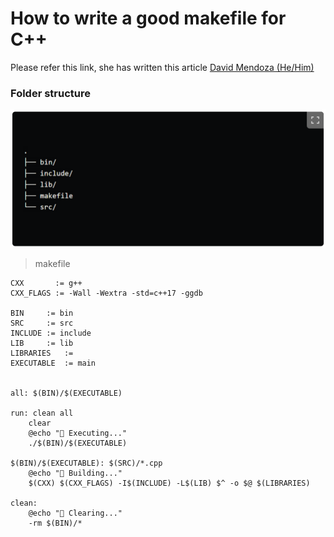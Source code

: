 # How to write a good makefile for C++

Please refer this link, she has written this article [David Mendoza (He/Him)](https://dev.to/mendoza/how-to-write-a-good-makefile-for-c-32e3)

### Folder structure
![alt text](image.png)


> makefile
~~~
CXX       := g++
CXX_FLAGS := -Wall -Wextra -std=c++17 -ggdb

BIN     := bin
SRC     := src
INCLUDE := include
LIB     := lib
LIBRARIES   := 
EXECUTABLE  := main


all: $(BIN)/$(EXECUTABLE)

run: clean all
    clear
    @echo "🚀 Executing..."
    ./$(BIN)/$(EXECUTABLE)

$(BIN)/$(EXECUTABLE): $(SRC)/*.cpp
    @echo "🚧 Building..."
    $(CXX) $(CXX_FLAGS) -I$(INCLUDE) -L$(LIB) $^ -o $@ $(LIBRARIES)

clean:
    @echo "🧹 Clearing..."
    -rm $(BIN)/*
~~~
